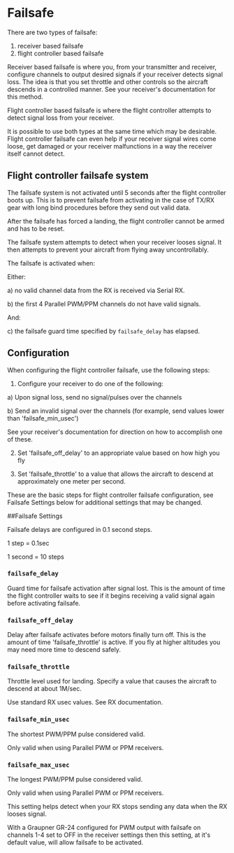 # Failsafe

There are two types of failsafe:

1. receiver based failsafe
2. flight controller based failsafe

Receiver based failsafe is where you, from your transmitter and receiver, configure channels to output desired signals if your receiver detects signal loss.
The idea is that you set throttle and other controls so the aircraft descends in a controlled manner.  See your receiver's documentation for this method.

Flight controller based failsafe is where the flight controller attempts to detect signal loss from your receiver.

It is possible to use both types at the same time which may be desirable.  Flight controller failsafe can even help if your receiver signal wires come loose, get damaged or your receiver malfunctions in a way the receiver itself cannot detect.

## Flight controller failsafe system 

The failsafe system is not activated until 5 seconds after the flight controller boots up.  This is to prevent failsafe from activating in the case of TX/RX gear with long bind procedures before they send out valid data.

After the failsafe has forced a landing, the flight controller cannot be armed and has to be reset.
 
The failsafe system attempts to detect when your receiver looses signal.  It then attempts to prevent your aircraft from flying away uncontrollably.

The failsafe is activated when:

Either:

a) no valid channel data from the RX is received via Serial RX.

b) the first 4 Parallel PWM/PPM channels do not have valid signals.

And:

c) the failsafe guard time specified by `failsafe_delay` has elapsed. 

## Configuration

When configuring the flight controller failsafe, use the following steps:

1.  Configure your receiver to do one of the following:

a)  Upon signal loss, send no signal/pulses over the channels

b)  Send an invalid signal over the channels (for example, send values lower than 'failsafe_min_usec')

See your receiver's documentation for direction on how to accomplish one of these.

2.  Set 'failsafe_off_delay' to an appropriate value based on how high you fly

3.  Set 'failsafe_throttle' to a value that allows the aircraft to descend at approximately one meter per second.


These are the basic steps for flight controller failsafe configuration, see Failsafe Settings below for additional settings that may be changed.

##Failsafe Settings

Failsafe delays are configured in 0.1 second steps.

1 step = 0.1sec

1 second = 10 steps

### `failsafe_delay`

Guard time for failsafe activation after signal lost.  This is the amount of time the flight controller waits to see if it begins receiving a valid signal again before activating failsafe.

### `failsafe_off_delay`

Delay after failsafe activates before motors finally turn off.  This is the amount of time 'failsafe_throttle' is active.  If you fly at higher altitudes you may need more time to descend safely.

### `failsafe_throttle`

Throttle level used for landing.  Specify a value that causes the aircraft to descend at about 1M/sec.

Use standard RX usec values.  See RX documentation.

### `failsafe_min_usec`

The shortest PWM/PPM pulse considered valid.

Only valid when using Parallel PWM or PPM receivers.

### `failsafe_max_usec`

The longest PWM/PPM pulse considered valid.

Only valid when using Parallel PWM or PPM receivers.

This setting helps detect when your RX stops sending any data when the RX looses signal.

With a Graupner GR-24 configured for PWM output with failsafe on channels 1-4 set to OFF in the receiver settings
then this setting, at it's default value, will allow failsafe to be activated.
